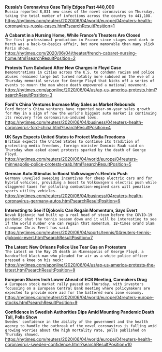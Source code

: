 **Russia's Coronavirus Case Tally Edges Past 440,000**\
`Russia reported 8,831 new cases of the novel coronavirus on Thursday, taking the total number of infections across the country to 441,108.`\
https://nytimes.com/reuters/2020/06/04/world/europe/04reuters-health-coronavirus-russia-cases.html?searchResultPosition=1

**A Cabaret in a Nursing Home, While France’s Theaters Are Closed**\
`The first professional production in France since stages went dark in March was a back-to-basics affair, but more memorable than many slick Paris shows.`\
https://nytimes.com/2020/06/04/theater/french-cabaret-nursing-home.html?searchResultPosition=2

**Protests Turn Subdued After New Charges in Floyd Case**\
`Demonstrations in cities across the U.S. to condemn racism and police abuses remained large but turned notably more subdued on the eve of a Thursday memorial service for George Floyd that kicks off a series of events to mourn the man whose death empowered a national movement. `\
https://nytimes.com/aponline/2020/06/04/us/ap-us-america-protests.html?searchResultPosition=3

**Ford's China Ventures Increase May Sales as Market Rebounds**\
`Ford Motor's China ventures have reported year-on-year sales growth for May in a sign of how the world's biggest auto market is continuing its recovery from coronavirus-induced lows.`\
https://nytimes.com/reuters/2020/06/04/business/04reuters-health-coronavirus-ford-china.html?searchResultPosition=4

**UK Says Expects United States to Protect Media Freedoms**\
`Britain expects the United States to continue its tradition of protecting media freedoms, foreign minister Dominic Raab said on Thursday when asked about protests sparked by the death of George Floyd.`\
https://nytimes.com/reuters/2020/06/04/world/europe/04reuters-minneapolis-police-protests-raab.html?searchResultPosition=5

**German Auto Stimulus to Boost Volkswagen's Electric Push**\
`Germany unveiled sweeping incentives for cheap electric cars and for hybrid vehicles, providing a boost to Volkswagen's electric push while staggered taxes for polluting combustion-engined cars will penalise sports utility vehicles.`\
https://nytimes.com/reuters/2020/06/04/business/04reuters-health-coronavirus-germany-autos.html?searchResultPosition=6

**Interesting to See if Djokovic Can Regain Momentum, Says Evert**\
`Novak Djokovic had built up a real head of steam before the COVID-19 pandemic shut the tennis season down and it will be interesting to see if the world number one can regain that momentum, 18-times Grand Slam champion Chris Evert has said.`\
https://nytimes.com/reuters/2020/06/04/sports/tennis/04reuters-tennis-djokovic-evert.html?searchResultPosition=7

**The Latest: New Orleans Police Use Tear Gas on Protesters**\
`The Latest on the May 25 death in Minneapolis of George Floyd, a handcuffed black man who pleaded for air as a white police officer pressed a knee on his neck:`\
https://nytimes.com/aponline/2020/06/04/us/ap-us-america-protests-the-latest.html?searchResultPosition=8

**European Shares Inch Lower Ahead of ECB Meeting, Carmakers Drag**\
`A European stock market rally paused on Thursday, with investors focussing on a European Central Bank meeting where policymakers are expected to provide more aid for the battered euro zone economy. `\
https://nytimes.com/reuters/2020/06/04/world/europe/04reuters-europe-stocks.html?searchResultPosition=9

**Confidence in Swedish Authorities Dips Amid Mounting Pandemic Death Toll, Polls Show**\
`Swedes' confidence in the ability of the government and the health agency to handle the outbreak of the novel coronavirus is falling amid growing worries about the high mortality rate, polls published on Thursday showed.`\
https://nytimes.com/reuters/2020/06/04/world/europe/04reuters-health-coronavirus-sweden-confidence.html?searchResultPosition=10

